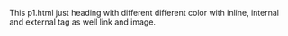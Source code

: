 This p1.html just heading with different different color with inline, internal and external tag as well link and image.

